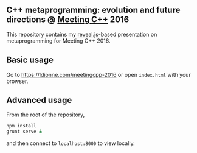 ## C++ metaprogramming: evolution and future directions @ [Meeting C++][] 2016

This repository contains my [reveal.js][]-based presentation on metaprogramming
for Meeting C++ 2016.

## Basic usage
Go to https://ldionne.com/meetingcpp-2016 or open `index.html` with your browser.

## Advanced usage
From the root of the repository,
```sh
npm install
grunt serve &
```

and then connect to `localhost:8000` to view locally.

<!-- Links -->
[Meeting C++]: http://meetingcpp.com
[reveal.js]: https://github.com/hakimel/reveal.js
